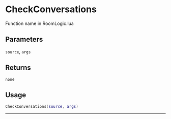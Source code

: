 # CheckConversations
Function name in RoomLogic.lua
## Parameters
`source`, `args`
## Returns
`none`
## Usage
```lua
CheckConversations(source, args)
```
---
